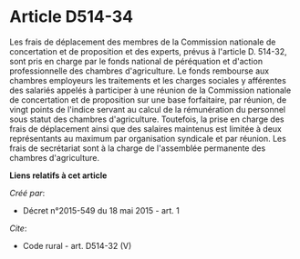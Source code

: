 # Article D514-34

Les frais de déplacement des membres de la Commission nationale de concertation et de proposition et des experts, prévus à
l'article D. 514-32, sont pris en charge par le fonds national de péréquation et d'action professionnelle des chambres
d'agriculture. Le fonds rembourse aux chambres employeurs les traitements et les charges sociales y afférentes des salariés
appelés à participer à une réunion de la Commission nationale de concertation et de proposition sur une base forfaitaire, par
réunion, de vingt points de l'indice servant au calcul de la rémunération du personnel sous statut des chambres
d'agriculture. Toutefois, la prise en charge des frais de déplacement ainsi que des salaires maintenus est limitée à deux
représentants au maximum par organisation syndicale et par réunion. Les frais de secrétariat sont à la charge de l'assemblée
permanente des chambres d'agriculture.

**Liens relatifs à cet article**

_Créé par_:

  - Décret n°2015-549 du 18 mai 2015 - art. 1

_Cite_:

  - Code rural - art. D514-32 (V)

